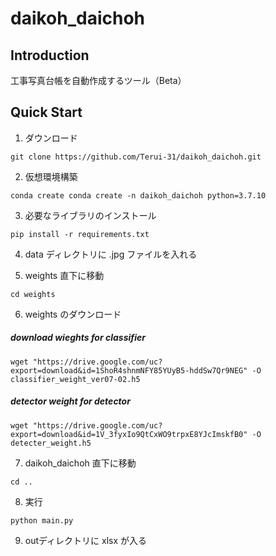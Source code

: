 # daikoh_daichoh

## Introduction
工事写真台帳を自動作成するツール（Beta）

## Quick Start
1. ダウンロード
```
git clone https://github.com/Terui-31/daikoh_daichoh.git
```
2. 仮想環境構築
```
conda create conda create -n daikoh_daichoh python=3.7.10
```
3. 必要なライブラリのインストール
```
pip install -r requirements.txt
```
4. data ディレクトリに .jpg ファイルを入れる

5. weights 直下に移動
```
cd weights
```
6. weights のダウンロード

##### download wieghts for classifier
```
wget "https://drive.google.com/uc?export=download&id=1ShoR4shnmNFY85YUyB5-hddSw7Qr9NEG" -O classifier_weight_ver07-02.h5
```
##### detector weight for detector
```
wget "https://drive.google.com/uc?export=download&id=1V_3fyxIo9QtCxWO9trpxE8YJcImskfB0" -O detecter_weight.h5
```
7. daikoh_daichoh 直下に移動
```
cd ..
```
8. 実行
```
python main.py
```
9. outディレクトリに xlsx が入る




